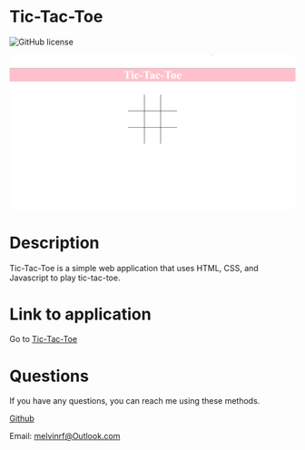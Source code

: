 # Tic-Tac-Toe

![GitHub license](https://img.shields.io/badge/license-MIT-pink.svg)

![Screenshot of webpage](./images/ss.png)

# Description

Tic-Tac-Toe is a simple web application that uses HTML, CSS, and Javascript to play tic-tac-toe.

# Link to application

Go to [Tic-Tac-Toe](https://campe0n.github.io/tictactoe/)

# Questions

If you have any questions, you can reach me using these methods.

[Github](https://github.com/campe0n)

Email: melvinrf@Outlook.com
